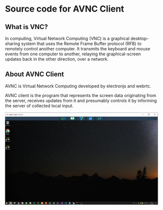 # Source code for AVNC Client

## What is VNC?
In computing, Virtual Network Computing (VNC) is a graphical desktop-sharing system that uses the Remote Frame Buffer protocol (RFB) to remotely control another computer. It transmits the keyboard and mouse events from one computer to another, relaying the graphical-screen updates back in the other direction, over a network.

## About AVNC Client
AVNC is Virtual Network Computing developed by electronjs and webrtc.

AVNC client is the program that represents the screen data originating from the server, receives updates from it and presumably controls it by informing the server of collected local input.

![client](img/3Capture.png)
